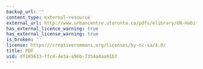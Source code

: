 ```yaml
---
backup_url: ''
content_type: external-resource
external_url: http://www.urbancentre.utoronto.ca/pdfs/elibrary/UN-HabitatStrategicVision.pdf
has_external_licence_warning: true
has_external_license_warning: true
is_broken: ''
license: https://creativecommons.org/licenses/by-nc-sa/4.0/
title: PDF
uid: df165633-ffc4-4e3a-a96b-7354a4aa91b7
---
```

